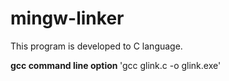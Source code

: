 # mingw-linker

This program is developed to C language.

<strong> gcc command line option </strong> 
'gcc glink.c -o glink.exe'
